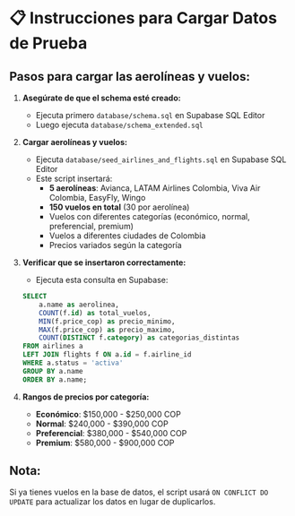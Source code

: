 # 📋 Instrucciones para Cargar Datos de Prueba

## Pasos para cargar las aerolíneas y vuelos:

1. **Asegúrate de que el schema esté creado:**
   - Ejecuta primero `database/schema.sql` en Supabase SQL Editor
   - Luego ejecuta `database/schema_extended.sql`

2. **Cargar aerolíneas y vuelos:**
   - Ejecuta `database/seed_airlines_and_flights.sql` en Supabase SQL Editor
   - Este script insertará:
     - **5 aerolíneas**: Avianca, LATAM Airlines Colombia, Viva Air Colombia, EasyFly, Wingo
     - **150 vuelos en total** (30 por aerolínea)
     - Vuelos con diferentes categorías (económico, normal, preferencial, premium)
     - Vuelos a diferentes ciudades de Colombia
     - Precios variados según la categoría

3. **Verificar que se insertaron correctamente:**
   - Ejecuta esta consulta en Supabase:
   ```sql
   SELECT 
       a.name as aerolinea,
       COUNT(f.id) as total_vuelos,
       MIN(f.price_cop) as precio_minimo,
       MAX(f.price_cop) as precio_maximo,
       COUNT(DISTINCT f.category) as categorias_distintas
   FROM airlines a
   LEFT JOIN flights f ON a.id = f.airline_id
   WHERE a.status = 'activa'
   GROUP BY a.name
   ORDER BY a.name;
   ```

4. **Rangos de precios por categoría:**
   - **Económico**: $150,000 - $250,000 COP
   - **Normal**: $240,000 - $390,000 COP
   - **Preferencial**: $380,000 - $540,000 COP
   - **Premium**: $580,000 - $900,000 COP

## Nota:

Si ya tienes vuelos en la base de datos, el script usará `ON CONFLICT DO UPDATE` para actualizar los datos en lugar de duplicarlos.

